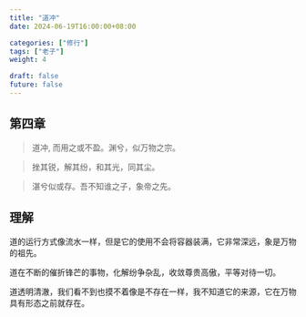 ```yaml
---
title: "道冲"
date: 2024-06-19T16:00:00+08:00

categories: ["修行"]
tags: ["老子"]
weight: 4

draft: false
future: false
---
```


## 第四章

> 道冲, 而用之或不盈。渊兮，似万物之宗。

> 挫其锐，解其纷，和其光，同其尘。

> 湛兮似或存。吾不知谁之子，象帝之先。


## 理解

道的运行方式像流水一样，但是它的使用不会将容器装满，它非常深远，象是万物的祖先。

道在不断的催折锋芒的事物，化解纷争杂乱，收敛尊贵高傲，平等对待一切。

道透明清澈，我们看不到也摸不着像是不存在一样，我不知道它的来源，它在万物具有形态之前就存在。
